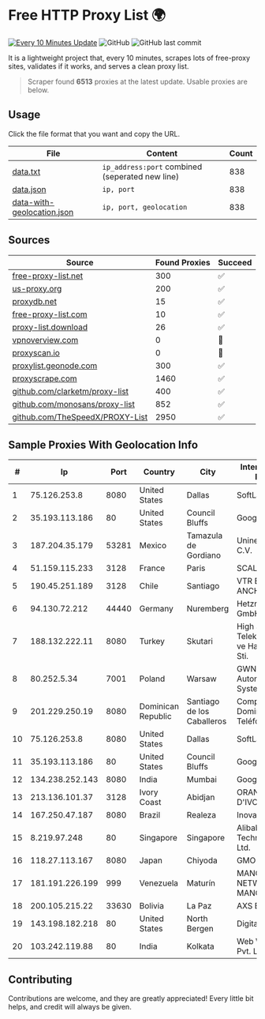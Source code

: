 
# Free HTTP Proxy List 🌍

[![Every 10 Minutes Update](https://github.com/mertguvencli/http-proxy-list/actions/workflows/main.yml/badge.svg?branch=main)](https://github.com/mertguvencli/http-proxy-list/actions/workflows/main.yml)
![GitHub](https://img.shields.io/github/license/mertguvencli/http-proxy-list)
![GitHub last commit](https://img.shields.io/github/last-commit/mertguvencli/http-proxy-list)

It is a lightweight project that, every 10 minutes, scrapes lots of free-proxy sites, validates if it works, and serves a clean proxy list.


> Scraper found **6513** proxies at the latest update. Usable proxies are below.

## Usage

Click the file format that you want and copy the URL.


|File|Content|Count|
|----|-------|-----|
|[data.txt](https://raw.githubusercontent.com/mertguvencli/http-proxy-list/main/proxy-list/data.txt)|`ip_address:port` combined (seperated new line)|838|
|[data.json](https://raw.githubusercontent.com/mertguvencli/http-proxy-list/main/proxy-list/data.json)|`ip, port`|838|
|[data-with-geolocation.json](https://raw.githubusercontent.com/mertguvencli/http-proxy-list/main/proxy-list/data-with-geolocation.json)|`ip, port, geolocation`|838|

## Sources

|Source|Found Proxies|Succeed|
|------|-------------|-------|
|[free-proxy-list.net](https://free-proxy-list.net)|300|✅|
|[us-proxy.org](https://www.us-proxy.org)|200|✅|
|[proxydb.net](http://proxydb.net)|15|✅|
|[free-proxy-list.com](https://free-proxy-list.com/?page=&port=&type%5B%5D=http&type%5B%5D=https&up_time=0&search=Search)|10|✅|
|[proxy-list.download](https://www.proxy-list.download/HTTP)|26|✅|
|[vpnoverview.com](https://vpnoverview.com/privacy/anonymous-browsing/free-proxy-servers)|0|🚫|
|[proxyscan.io](https://www.proxyscan.io)|0|🚫|
|[proxylist.geonode.com](https://proxylist.geonode.com/api/proxy-list?limit=300&page=1&sort_by=lastChecked&sort_type=desc&protocols=http,https)|300|✅|
|[proxyscrape.com](https://api.proxyscrape.com/v2/?request=displayproxies&protocol=http&timeout=10000&country=all&ssl=all&anonymity=all)|1460|✅|
|[github.com/clarketm/proxy-list](https://raw.githubusercontent.com/clarketm/proxy-list/master/proxy-list-raw.txt)|400|✅|
|[github.com/monosans/proxy-list](https://raw.githubusercontent.com/monosans/proxy-list/main/proxies/http.txt)|852|✅|
|[github.com/TheSpeedX/PROXY-List](https://raw.githubusercontent.com/TheSpeedX/PROXY-List/master/http.txt)|2950|✅|


## Sample Proxies With Geolocation Info

|#|Ip|Port|Country|City|Internet Service Provider|
|-|--|----|-------|----|-------------------------|
|1|75.126.253.8|8080|United States|Dallas|SoftLayer|
|2|35.193.113.186|80|United States|Council Bluffs|Google LLC|
|3|187.204.35.179|53281|Mexico|Tamazula de Gordiano|Uninet S.A. de C.V.|
|4|51.159.115.233|3128|France|Paris|SCALEWAY|
|5|190.45.251.189|3128|Chile|Santiago|VTR BANDA ANCHA S.A.|
|6|94.130.72.212|44440|Germany|Nuremberg|Hetzner Online GmbH|
|7|188.132.222.11|8080|Turkey|Skutari|High Speed Telekomunikasyon ve Hab. Hiz. Ltd. Sti.|
|8|80.252.5.34|7001|Poland|Warsaw|GWNET Autonomus System|
|9|201.229.250.19|8080|Dominican Republic|Santiago de los Caballeros|Compañía Dominicana de Teléfonos S. A.|
|10|75.126.253.8|8080|United States|Dallas|SoftLayer|
|11|35.193.113.186|80|United States|Council Bluffs|Google LLC|
|12|134.238.252.143|8080|India|Mumbai|Google LLC|
|13|213.136.101.37|3128|Ivory Coast|Abidjan|ORANGE COTE D'IVOIRE|
|14|167.250.47.187|8080|Brazil|Realeza|Inova Fibra|
|15|8.219.97.248|80|Singapore|Singapore|Alibaba (US) Technology Co., Ltd.|
|16|118.27.113.167|8080|Japan|Chiyoda|GMO Internet, Inc.|
|17|181.191.226.199|999|Venezuela|Maturín|MANGO NETWORK, C. A. MANGONET, C. A|
|18|200.105.215.22|33630|Bolivia|La Paz|AXS Bolivia S. A.|
|19|143.198.182.218|80|United States|North Bergen|DigitalOcean, LLC|
|20|103.242.119.88|80|India|Kolkata|Web Werks India Pvt. Ltd.|



## Contributing

Contributions are welcome, and they are greatly appreciated! Every
little bit helps, and credit will always be given.

